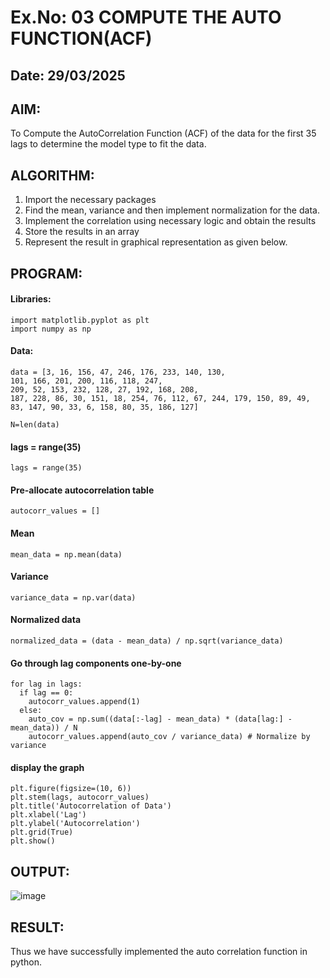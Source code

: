 # Ex.No: 03   COMPUTE THE AUTO FUNCTION(ACF)
## Date: 29/03/2025

## AIM:

To Compute the AutoCorrelation Function (ACF) of the data for the first 35 lags to determine the model
type to fit the data.

## ALGORITHM:
1. Import the necessary packages
2. Find the mean, variance and then implement normalization for the data.
3. Implement the correlation using necessary logic and obtain the results
4. Store the results in an array
5. Represent the result in graphical representation as given below.
   
## PROGRAM:

#### Libraries:

```
import matplotlib.pyplot as plt
import numpy as np
```
#### Data:

```
data = [3, 16, 156, 47, 246, 176, 233, 140, 130,
101, 166, 201, 200, 116, 118, 247,
209, 52, 153, 232, 128, 27, 192, 168, 208,
187, 228, 86, 30, 151, 18, 254, 76, 112, 67, 244, 179, 150, 89, 49, 83, 147, 90, 33, 6, 158, 80, 35, 186, 127]

N=len(data)
```
#### lags = range(35)

```
lags = range(35)
```
#### Pre-allocate autocorrelation table

```
autocorr_values = []
```
#### Mean

```
mean_data = np.mean(data)
```
#### Variance

```
variance_data = np.var(data)
```
#### Normalized data

```
normalized_data = (data - mean_data) / np.sqrt(variance_data)
```
#### Go through lag components one-by-one

```
for lag in lags:
  if lag == 0:
    autocorr_values.append(1)
  else:
    auto_cov = np.sum((data[:-lag] - mean_data) * (data[lag:] - mean_data)) / N
    autocorr_values.append(auto_cov / variance_data) # Normalize by variance
```
#### display the graph

```
plt.figure(figsize=(10, 6))
plt.stem(lags, autocorr_values)
plt.title('Autocorrelation of Data')
plt.xlabel('Lag')
plt.ylabel('Autocorrelation')
plt.grid(True)
plt.show()
```
## OUTPUT:

![image](https://github.com/user-attachments/assets/f24d3d19-a1c3-4658-bf74-c4bfb69202bb)

## RESULT:

Thus we have successfully implemented the auto correlation function in python.
